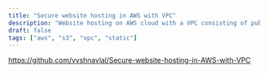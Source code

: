 ```yaml
---
title: "Secure website hosting in AWS with VPC"
description: "Website hosting on AWS cloud with a VPC consisting of public and private subnets."
draft: false
tags: ["aws", "s3", "vpc", "static"]
---
```


https://github.com/vyshnavlal/Secure-website-hosting-in-AWS-with-VPC